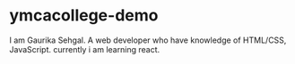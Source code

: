 # ymcacollege-demo
I am Gaurika Sehgal. A web developer who have knowledge of HTML/CSS, JavaScript. currently i am learning react.
